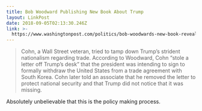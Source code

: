 ```yaml
---
title: Bob Woodward Publishing New Book About Trump
layout: LinkPost
date: 2018-09-05T02:13:30.246Z
link: >-
  https://www.washingtonpost.com/politics/bob-woodwards-new-book-reveals-a-nervous-breakdown-of-trumps-presidency/2018/09/04/b27a389e-ac60-11e8-a8d7-0f63ab8b1370_story.html?utm_term=.d7ac685ff720
---
```

> Cohn, a Wall Street veteran, tried to tamp down Trump’s strident nationalism regarding trade. According to Woodward, Cohn “stole a letter off Trump’s desk” that the president was intending to sign to formally withdraw the United States from a trade agreement with South Korea. Cohn later told an associate that he removed the letter to protect national security and that Trump did not notice that it was missing.

Absolutely unbelievable that this is the policy making process.
